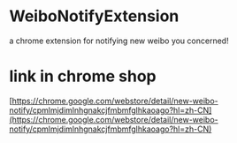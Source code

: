 # WeiboNotifyExtension
a chrome extension for notifying new weibo you concerned!

# link in chrome shop

[https://chrome.google.com/webstore/detail/new-weibo-notify/cpmlmjdimlnhgnakcjfmbmfglhkaoago?hl=zh-CN](https://chrome.google.com/webstore/detail/new-weibo-notify/cpmlmjdimlnhgnakcjfmbmfglhkaoago?hl=zh-CN)
